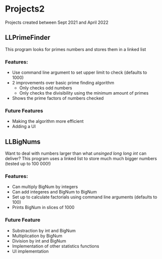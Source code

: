 # Projects2
Projects created between Sept 2021 and April 2022

## LLPrimeFinder
This program looks for primes numbers and stores them in a linked list

### Features:
- Use command line argument to set upper limit to check (defaults to 1000)
- 2 improvements over basic prime finding algorithm
    - Only checks odd numbers
    - Only checks the divisibility using the minimum amount of primes
- Shows the prime factors of numbers checked

### Future Features
- Making the algorithm more efficient
- Adding a UI

## LLBigNums
Want to deal with numbers larger than what *unsinged long long int* can deliver?
This program uses a linked list to store much much bigger numbers (tested up to 100 000!) 

### Features:
- Can multiply BigNum by integers
- Can add integeres and BigNum to BigNum
- Set up to calculate factorials using command line arguments (defaults to 100)
- Prints BigNum in slices of 1000

### Future Feature
- Substraction by int and BigNum
- Multiplication by BigNum
- Division by int and BigNum
- Implementation of other statistics functions
- UI implementation